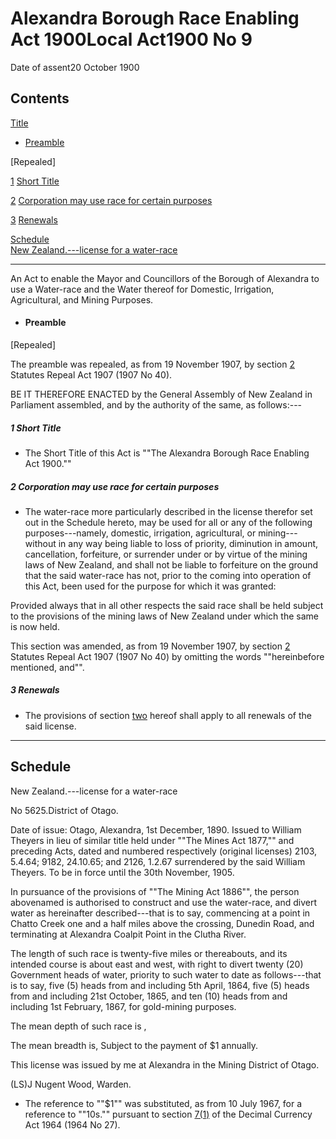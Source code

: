 # Alexandra Borough Race Enabling Act 1900Local Act1900 No 9

Date of assent20 October 1900

## Contents

[Title][0]

* [Preamble][1]

\[Repealed\]

[1][2] [Short Title][2]

[2][3] [Corporation may use race for certain purposes][3]

[3][4] [Renewals][4]

[Schedule][5]  
[New Zealand.---license for a water-race][5]

---

An Act to enable the Mayor and Councillors of the Borough of Alexandra to use a Water-race and the Water thereof for Domestic, Irrigation, Agricultural, and Mining Purposes.

* #### Preamble

\[Repealed\]

The preamble was repealed, as from 19 November 1907, by section [2][6] Statutes Repeal Act 1907 (1907 No 40).

BE IT THEREFORE ENACTED by the General Assembly of New Zealand in Parliament assembled, and by the authority of the same, as follows:---

##### 1 Short Title

* The Short Title of this Act is ""The Alexandra Borough Race Enabling Act 1900\.""

##### 2 Corporation may use race for certain purposes

* The water-race more particularly described in the license therefor set out in the Schedule hereto, may be used for all or any of the following purposes---namely, domestic, irrigation, agricultural, or mining---without in any way being liable to loss of priority, diminution in amount, cancellation, forfeiture, or surrender under or by virtue of the mining laws of New Zealand, and shall not be liable to forfeiture on the ground that the said water-race has not, prior to the coming into operation of this Act, been used for the purpose for which it was granted:

Provided always that in all other respects the said race shall be held subject to the provisions of the mining laws of New Zealand under which the same is now held.

This section was amended, as from 19 November 1907, by section [2][6] Statutes Repeal Act 1907 (1907 No 40) by omitting the words ""hereinbefore mentioned, and"".

##### 3 Renewals

* The provisions of section [two][3] hereof shall apply to all renewals of the said license.

---

## Schedule  
New Zealand.---license for a water-race

No 5625\.District of Otago.

Date of issue: Otago, Alexandra, 1st December, 1890\. Issued to William Theyers in lieu of similar title held under ""The Mines Act 1877,"" and preceding Acts, dated and numbered respectively (original licenses) 2103, 5.4.64; 9182, 24.10.65; and 2126, 1.2.67 surrendered by the said William Theyers. To be in force until the 30th November, 1905\.

In pursuance of the provisions of ""The Mining Act 1886"", the person abovenamed is authorised to construct and use the water-race, and divert water as hereinafter described---that is to say, commencing at a point in Chatto Creek one and a half miles above the crossing, Dunedin Road, and terminating at Alexandra Coalpit Point in the Clutha River.

The length of such race is twenty-five miles or thereabouts, and its intended course is about east and west, with right to divert twenty (20) Government heads of water, priority to such water to date as follows---that is to say, five (5) heads from and including 5th April, 1864, five (5) heads from and including 21st October, 1865, and ten (10) heads from and including 1st February, 1867, for gold-mining purposes.

The mean depth of such race is ,

The mean breadth is, Subject to the payment of $1 annually.

This license was issued by me at Alexandra in the Mining District of Otago.

(LS)J Nugent Wood, Warden.

* The reference to ""$1"" was substituted, as from 10 July 1967, for a reference to ""10s."" pursuant to section [7(1)][7] of the Decimal Currency Act 1964 (1964 No 27).

[0]: http://www.legislation.govt.nz/act/local/1900/0009/latest/whole.html#DLM27159
[1]: http://www.legislation.govt.nz/act/local/1900/0009/latest/whole.html#DLM27160
[2]: http://www.legislation.govt.nz/act/local/1900/0009/latest/whole.html#DLM27164
[3]: http://www.legislation.govt.nz/act/local/1900/0009/latest/whole.html#DLM27165
[4]: http://www.legislation.govt.nz/act/local/1900/0009/latest/whole.html#DLM27167
[5]: http://www.legislation.govt.nz/act/local/1900/0009/latest/whole.html#DLM27168
[6]: http://www.legislation.govt.nz/act/local/1900/0009/latest/link.aspx?id=DLM136296
[7]: http://www.legislation.govt.nz/act/local/1900/0009/latest/link.aspx?id=DLM351265